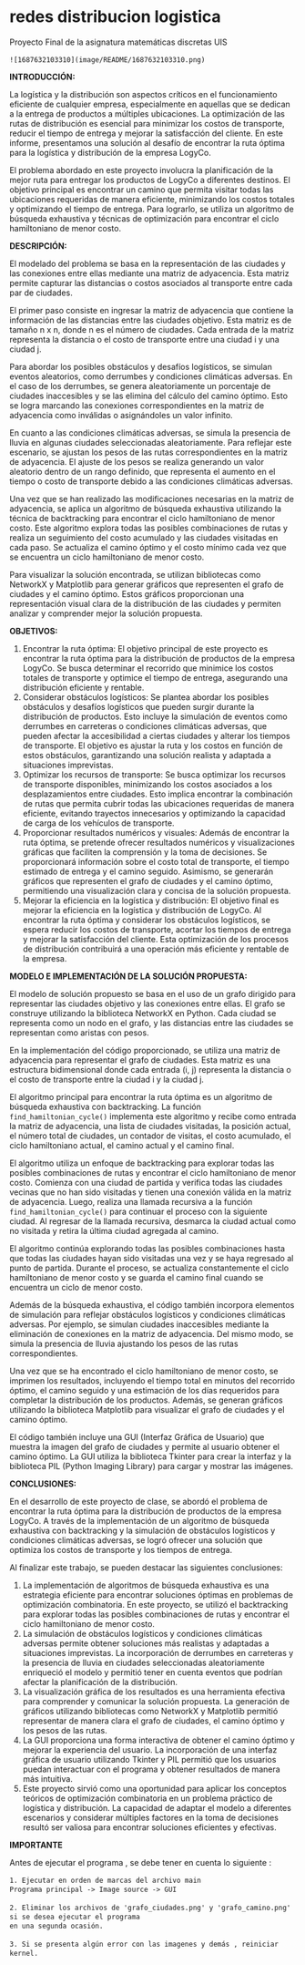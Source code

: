 # redes distribucion logistica

Proyecto Final de la asignatura matemáticas discretas UIS

    ![1687632103310](image/README/1687632103310.png)

**INTRODUCCIÓN:**

La logística y la distribución son aspectos críticos en el funcionamiento eficiente de cualquier empresa, especialmente en aquellas que se dedican a la entrega de productos a múltiples ubicaciones. La optimización de las rutas de distribución es esencial para minimizar los costos de transporte, reducir el tiempo de entrega y mejorar la satisfacción del cliente. En este informe, presentamos una solución al desafío de encontrar la ruta óptima para la logística y distribución de la empresa LogyCo.

El problema abordado en este proyecto involucra la planificación de la mejor ruta para entregar los productos de LogyCo a diferentes destinos. El objetivo principal es encontrar un camino que permita visitar todas las ubicaciones requeridas de manera eficiente, minimizando los costos totales y optimizando el tiempo de entrega. Para lograrlo, se utiliza un algoritmo de búsqueda exhaustiva y técnicas de optimización para encontrar el ciclo hamiltoniano de menor costo.

**DESCRIPCIÓN:**

El modelado del problema se basa en la representación de las ciudades y las conexiones entre ellas mediante una matriz de adyacencia. Esta matriz permite capturar las distancias o costos asociados al transporte entre cada par de ciudades.

El primer paso consiste en ingresar la matriz de adyacencia que contiene la información de las distancias entre las ciudades objetivo. Esta matriz es de tamaño n x n, donde n es el número de ciudades. Cada entrada de la matriz representa la distancia o el costo de transporte entre una ciudad i y una ciudad j.

Para abordar los posibles obstáculos y desafíos logísticos, se simulan eventos aleatorios, como derrumbes y condiciones climáticas adversas. En el caso de los derrumbes, se genera aleatoriamente un porcentaje de ciudades inaccesibles y se las elimina del cálculo del camino óptimo. Esto se logra marcando las conexiones correspondientes en la matriz de adyacencia como inválidas o asignándoles un valor infinito.

En cuanto a las condiciones climáticas adversas, se simula la presencia de lluvia en algunas ciudades seleccionadas aleatoriamente. Para reflejar este escenario, se ajustan los pesos de las rutas correspondientes en la matriz de adyacencia. El ajuste de los pesos se realiza generando un valor aleatorio dentro de un rango definido, que representa el aumento en el tiempo o costo de transporte debido a las condiciones climáticas adversas.

Una vez que se han realizado las modificaciones necesarias en la matriz de adyacencia, se aplica un algoritmo de búsqueda exhaustiva utilizando la técnica de backtracking para encontrar el ciclo hamiltoniano de menor costo. Este algoritmo explora todas las posibles combinaciones de rutas y realiza un seguimiento del costo acumulado y las ciudades visitadas en cada paso. Se actualiza el camino óptimo y el costo mínimo cada vez que se encuentra un ciclo hamiltoniano de menor costo.

Para visualizar la solución encontrada, se utilizan bibliotecas como NetworkX y Matplotlib para generar gráficos que representen el grafo de ciudades y el camino óptimo. Estos gráficos proporcionan una representación visual clara de la distribución de las ciudades y permiten analizar y comprender mejor la solución propuesta.


**OBJETIVOS:**

1. Encontrar la ruta óptima: El objetivo principal de este proyecto es encontrar la ruta óptima para la distribución de productos de la empresa LogyCo. Se busca determinar el recorrido que minimice los costos totales de transporte y optimice el tiempo de entrega, asegurando una distribución eficiente y rentable.
2. Considerar obstáculos logísticos: Se plantea abordar los posibles obstáculos y desafíos logísticos que pueden surgir durante la distribución de productos. Esto incluye la simulación de eventos como derrumbes en carreteras o condiciones climáticas adversas, que pueden afectar la accesibilidad a ciertas ciudades y alterar los tiempos de transporte. El objetivo es ajustar la ruta y los costos en función de estos obstáculos, garantizando una solución realista y adaptada a situaciones imprevistas.
3. Optimizar los recursos de transporte: Se busca optimizar los recursos de transporte disponibles, minimizando los costos asociados a los desplazamientos entre ciudades. Esto implica encontrar la combinación de rutas que permita cubrir todas las ubicaciones requeridas de manera eficiente, evitando trayectos innecesarios y optimizando la capacidad de carga de los vehículos de transporte.
4. Proporcionar resultados numéricos y visuales: Además de encontrar la ruta óptima, se pretende ofrecer resultados numéricos y visualizaciones gráficas que faciliten la comprensión y la toma de decisiones. Se proporcionará información sobre el costo total de transporte, el tiempo estimado de entrega y el camino seguido. Asimismo, se generarán gráficos que representen el grafo de ciudades y el camino óptimo, permitiendo una visualización clara y concisa de la solución propuesta.
5. Mejorar la eficiencia en la logística y distribución: El objetivo final es mejorar la eficiencia en la logística y distribución de LogyCo. Al encontrar la ruta óptima y considerar los obstáculos logísticos, se espera reducir los costos de transporte, acortar los tiempos de entrega y mejorar la satisfacción del cliente. Esta optimización de los procesos de distribución contribuirá a una operación más eficiente y rentable de la empresa.


**MODELO E IMPLEMENTACIÓN DE LA SOLUCIÓN PROPUESTA:**

El modelo de solución propuesto se basa en el uso de un grafo dirigido para representar las ciudades objetivo y las conexiones entre ellas. El grafo se construye utilizando la biblioteca NetworkX en Python. Cada ciudad se representa como un nodo en el grafo, y las distancias entre las ciudades se representan como aristas con pesos.

En la implementación del código proporcionado, se utiliza una matriz de adyacencia para representar el grafo de ciudades. Esta matriz es una estructura bidimensional donde cada entrada (i, j) representa la distancia o el costo de transporte entre la ciudad i y la ciudad j.

El algoritmo principal para encontrar la ruta óptima es un algoritmo de búsqueda exhaustiva con backtracking. La función `find_hamiltonian_cycle()` implementa este algoritmo y recibe como entrada la matriz de adyacencia, una lista de ciudades visitadas, la posición actual, el número total de ciudades, un contador de visitas, el costo acumulado, el ciclo hamiltoniano actual, el camino actual y el camino final.

El algoritmo utiliza un enfoque de backtracking para explorar todas las posibles combinaciones de rutas y encontrar el ciclo hamiltoniano de menor costo. Comienza con una ciudad de partida y verifica todas las ciudades vecinas que no han sido visitadas y tienen una conexión válida en la matriz de adyacencia. Luego, realiza una llamada recursiva a la función `find_hamiltonian_cycle()` para continuar el proceso con la siguiente ciudad. Al regresar de la llamada recursiva, desmarca la ciudad actual como no visitada y retira la última ciudad agregada al camino.

El algoritmo continúa explorando todas las posibles combinaciones hasta que todas las ciudades hayan sido visitadas una vez y se haya regresado al punto de partida. Durante el proceso, se actualiza constantemente el ciclo hamiltoniano de menor costo y se guarda el camino final cuando se encuentra un ciclo de menor costo.

Además de la búsqueda exhaustiva, el código también incorpora elementos de simulación para reflejar obstáculos logísticos y condiciones climáticas adversas. Por ejemplo, se simulan ciudades inaccesibles mediante la eliminación de conexiones en la matriz de adyacencia. Del mismo modo, se simula la presencia de lluvia ajustando los pesos de las rutas correspondientes.

Una vez que se ha encontrado el ciclo hamiltoniano de menor costo, se imprimen los resultados, incluyendo el tiempo total en minutos del recorrido óptimo, el camino seguido y una estimación de los días requeridos para completar la distribución de los productos. Además, se generan gráficos utilizando la biblioteca Matplotlib para visualizar el grafo de ciudades y el camino óptimo.

El código también incluye una GUI (Interfaz Gráfica de Usuario) que muestra la imagen del grafo de ciudades y permite al usuario obtener el camino óptimo. La GUI utiliza la biblioteca Tkinter para crear la interfaz y la biblioteca PIL (Python Imaging Library) para cargar y mostrar las imágenes.


**CONCLUSIONES:**

En el desarrollo de este proyecto de clase, se abordó el problema de encontrar la ruta óptima para la distribución de productos de la empresa LogyCo. A través de la implementación de un algoritmo de búsqueda exhaustiva con backtracking y la simulación de obstáculos logísticos y condiciones climáticas adversas, se logró ofrecer una solución que optimiza los costos de transporte y los tiempos de entrega.

Al finalizar este trabajo, se pueden destacar las siguientes conclusiones:

1. La implementación de algoritmos de búsqueda exhaustiva es una estrategia eficiente para encontrar soluciones óptimas en problemas de optimización combinatoria. En este proyecto, se utilizó el backtracking para explorar todas las posibles combinaciones de rutas y encontrar el ciclo hamiltoniano de menor costo.
2. La simulación de obstáculos logísticos y condiciones climáticas adversas permite obtener soluciones más realistas y adaptadas a situaciones imprevistas. La incorporación de derrumbes en carreteras y la presencia de lluvia en ciudades seleccionadas aleatoriamente enriqueció el modelo y permitió tener en cuenta eventos que podrían afectar la planificación de la distribución.
3. La visualización gráfica de los resultados es una herramienta efectiva para comprender y comunicar la solución propuesta. La generación de gráficos utilizando bibliotecas como NetworkX y Matplotlib permitió representar de manera clara el grafo de ciudades, el camino óptimo y los pesos de las rutas.
4. La GUI proporciona una forma interactiva de obtener el camino óptimo y mejorar la experiencia del usuario. La incorporación de una interfaz gráfica de usuario utilizando Tkinter y PIL permitió que los usuarios puedan interactuar con el programa y obtener resultados de manera más intuitiva.
5. Este proyecto sirvió como una oportunidad para aplicar los conceptos teóricos de optimización combinatoria en un problema práctico de logística y distribución. La capacidad de adaptar el modelo a diferentes escenarios y considerar múltiples factores en la toma de decisiones resultó ser valiosa para encontrar soluciones eficientes y efectivas.

**IMPORTANTE**

Antes de ejecutar el programa , se debe tener en cuenta lo siguiente :

    1. Ejecutar en orden de marcas del archivo main
    Programa principal -> Image source -> GUI

    2. Eliminar los archivos de 'grafo_ciudades.png' y 'grafo_camino.png' si se desea ejecutar el programa
    en una segunda ocasión.

    3. Si se presenta algún error con las imagenes y demás , reiniciar kernel.
